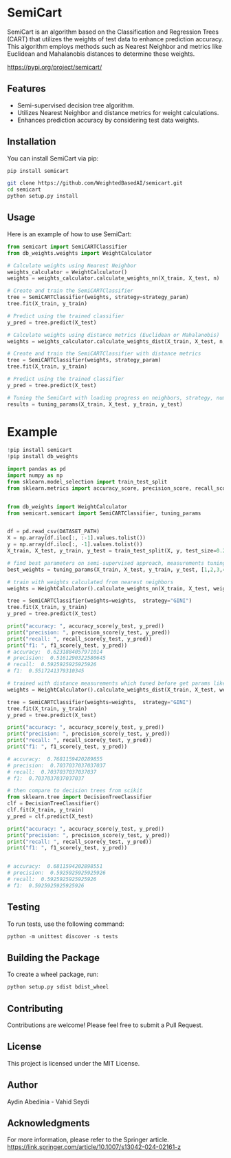 # SemiCart

SemiCart is an algorithm based on the Classification and Regression Trees (CART) that utilizes the weights of test data to enhance prediction accuracy. This algorithm employs methods such as Nearest Neighbor and metrics like Euclidean and Mahalanobis distances to determine these weights.


https://pypi.org/project/semicart/


## Features

- Semi-supervised decision tree algorithm.
- Utilizes Nearest Neighbor and distance metrics for weight calculations.
- Enhances prediction accuracy by considering test data weights.

## Installation

You can install SemiCart via pip:

```bash
pip install semicart
```

```bash
git clone https://github.com/WeightedBasedAI/semicart.git
cd semicart
python setup.py install
```

## Usage
Here is an example of how to use SemiCart:

```python
from semicart import SemiCARTClassifier
from db_weights.weights import WeightCalculator

# Calculate weights using Nearest Neighbor
weights_calculator = WeightCalculator()
weights = weights_calculator.calculate_weights_nn(X_train, X_test, n)

# Create and train the SemiCARTClassifier
tree = SemiCARTClassifier(weights, strategy=strategy_param)
tree.fit(X_train, y_train)

# Predict using the trained classifier
y_pred = tree.predict(X_test)

# Calculate weights using distance metrics (Euclidean or Mahalanobis)
weights = weights_calculator.calculate_weights_dist(X_train, X_test, n, measure)

# Create and train the SemiCARTClassifier with distance metrics
tree = SemiCARTClassifier(weights, strategy_param)
tree.fit(X_train, y_train)

# Predict using the trained classifier
y_pred = tree.predict(X_test)

# Tuning the SemiCart with loading progress on neighbors, strategy, number of neighbors
results = tuning_params(X_train, X_test, y_train, y_test)
```

# Example
```python
!pip install semicart
!pip install db_weights

import pandas as pd
import numpy as np
from sklearn.model_selection import train_test_split
from sklearn.metrics import accuracy_score, precision_score, recall_score, f1_score


from db_weights import WeightCalculator
from semicart.semicart import SemiCARTClassifier, tuning_params


df = pd.read_csv(DATASET_PATH)
X = np.array(df.iloc[:, :-1].values.tolist())
y = np.array(df.iloc[:, -1].values.tolist())
X_train, X_test, y_train, y_test = train_test_split(X, y, test_size=0.2, random_state=42)

# find best parameters on semi-supervised approach, measurements tuning with num of neighbors and GINI or ENTROPY
best_weights = tuning_params(X_train, X_test, y_train, y_test, [1,2,3,4,5,6,7,8,8,10])

# train with weights calculated from nearest neighbors 
weights = WeightCalculator().calculate_weights_nn(X_train, X_test, weight=1)

tree = SemiCARTClassifier(weights=weights,  strategy="GINI")
tree.fit(X_train, y_train)
y_pred = tree.predict(X_test)

print("accuracy: ", accuracy_score(y_test, y_pred))
print("precision: ", precision_score(y_test, y_pred))
print("recall: ", recall_score(y_test, y_pred))
print("f1: ", f1_score(y_test, y_pred))
# accuracy:  0.6231884057971014
# precision:  0.5161290322580645
# recall:  0.5925925925925926
# f1:  0.5517241379310345

# trained with distance measurements which tuned before get params like 2, braycurtis, and GINI
weights = WeightCalculator().calculate_weights_dist(X_train, X_test, weight=2, measure_type='braycurtis')

tree = SemiCARTClassifier(weights=weights,  strategy="GINI")
tree.fit(X_train, y_train)
y_pred = tree.predict(X_test)

print("accuracy: ", accuracy_score(y_test, y_pred))
print("precision: ", precision_score(y_test, y_pred))
print("recall: ", recall_score(y_test, y_pred))
print("f1: ", f1_score(y_test, y_pred))

# accuracy:  0.7681159420289855
# precision:  0.7037037037037037
# recall:  0.7037037037037037
# f1:  0.7037037037037037

# then compare to decision trees from scikit
from sklearn.tree import DecisionTreeClassifier
clf = DecisionTreeClassifier()
clf.fit(X_train, y_train)
y_pred = clf.predict(X_test)

print("accuracy: ", accuracy_score(y_test, y_pred))
print("precision: ", precision_score(y_test, y_pred))
print("recall: ", recall_score(y_test, y_pred))
print("f1: ", f1_score(y_test, y_pred))


# accuracy:  0.6811594202898551
# precision:  0.5925925925925926
# recall:  0.5925925925925926
# f1:  0.5925925925925926

```


## Testing
To run tests, use the following command:

```python
python -m unittest discover -s tests
```

## Building the Package
To create a wheel package, run:

```python
python setup.py sdist bdist_wheel
```

## Contributing

Contributions are welcome! Please feel free to submit a Pull Request.

## License

This project is licensed under the MIT License.

## Author

Aydin Abedinia - Vahid Seydi

## Acknowledgments
For more information, please refer to the Springer article.
https://link.springer.com/article/10.1007/s13042-024-02161-z

